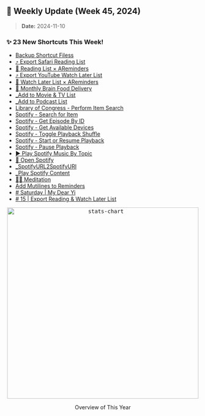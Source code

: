 ## 🎉 Weekly Update (Week 45, 2024)

> **Date:** 2024-11-10  

### ✨ 23 New Shortcuts This Week!

+ [Backup Shortcut Filess](./All%20Shortcuts/Backup%20My%20Shortcuts%20Library/Backup%20Shortcut%20Filess)
+ [⤴️ Export Safari Reading List](./All%20Shortcuts/Mindware/%E2%A4%B4%EF%B8%8F%20Export%20Safari%20Reading%20List)
+ [🔄 Reading List × AReminders](./All%20Shortcuts/Mindware/%F0%9F%94%84%20Reading%20List%20%C3%97%20AReminders)
+ [⤴️ Export YouTube Watch Later List](./All%20Shortcuts/Mindware/%E2%A4%B4%EF%B8%8F%20Export%20YouTube%20Watch%20Later%20List)
+ [🔄 Watch Later List × AReminders](./All%20Shortcuts/Mindware/%F0%9F%94%84%20Watch%20Later%20List%20%C3%97%20AReminders)
+ [🚛 Monthly Brain Food Delivery](./All%20Shortcuts/Mindware/%F0%9F%9A%9B%20Monthly%20Brain%20Food%20Delivery)
+ [_Add to Movie & TV List](./All%20Shortcuts/Mindware/_Add%20to%20Movie%20%26%20TV%20List)
+ [_Add to Podcast List](./All%20Shortcuts/Mindware/_Add%20to%20Podcast%20List)
+ [Library of Congress - Perform Item Search](./All%20Shortcuts/API%20-%20Library%20of%20Congress/Library%20of%20Congress%20-%20Perform%20Item%20Search)
+ [Spotify - Search for Item](./All%20Shortcuts/API%20-%20Spotify/Spotify%20-%20Search%20for%20Item)
+ [Spotify - Get Episode By ID](./All%20Shortcuts/API%20-%20Spotify/Spotify%20-%20Get%20Episode%20By%20ID)
+ [Spotify - Get Available Devices](./All%20Shortcuts/API%20-%20Spotify/Spotify%20-%20Get%20Available%20Devices)
+ [Spotify - Toggle Playback Shuffle  ](./All%20Shortcuts/API%20-%20Spotify/Spotify%20-%20Toggle%20Playback%20Shuffle%20%20)
+ [Spotify - Start or Resume Playback](./All%20Shortcuts/API%20-%20Spotify/Spotify%20-%20Start%20or%20Resume%20Playback)
+ [Spotify - Pause Playback](./All%20Shortcuts/API%20-%20Spotify/Spotify%20-%20Pause%20Playback)
+ [▶️ Play Spotify Music By Topic](./All%20Shortcuts/Spotify/%E2%96%B6%EF%B8%8F%20Play%20Spotify%20Music%20By%20Topic)
+ [🎸 Open Spotify](./All%20Shortcuts/Spotify/%F0%9F%8E%B8%20Open%20Spotify)
+ [_SpotifyURL2SpotifyURI](./All%20Shortcuts/Spotify/_SpotifyURL2SpotifyURI)
+ [_Play Spotify Content](./All%20Shortcuts/Spotify/_Play%20Spotify%20Content)
+ [🧘🏽 Meditation](./All%20Shortcuts/Sound%20Files/%F0%9F%A7%98%F0%9F%8F%BD%20Meditation)
+ [Add Mutilines to Reminders](./All%20Shortcuts/Apple%20Reminders/Add%20Mutilines%20to%20Reminders)
+ [# Saturday | My Dear Yi](./All%20Shortcuts/Automation%20-%20Weekly/%23%20Saturday%20%7C%20My%20Dear%20Yi)
+ [# 15 | Export Reading & Watch Later List](./All%20Shortcuts/Automation%20-%20Monthly/%23%2015%20%7C%20Export%20Reading%20%26%20Watch%20Later%20List)

<p align="center">
    <a href="https://chartyios.app">
        <kbd>
            <img src="https://raw.githubusercontent.com/huaminghuangtw/Apple-Shortcuts-Gallery/main/stats-chart.png" alt="stats-chart" width="500" title="This chart was generated by Charty, an utility app to create charts from Shortcuts! :-)"/>
        </kbd>
    </a>
    <p align="center">Overview of This Year</p>
</p>